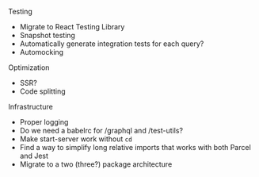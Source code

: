 Testing

- Migrate to React Testing Library
- Snapshot testing
- Automatically generate integration tests for each query?
- Automocking

Optimization

- SSR?
- Code splitting

Infrastructure

- Proper logging
- Do we need a babelrc for /graphql and /test-utils?
- Make start-server work without `cd`
- Find a way to simplify long relative imports that works with both Parcel and Jest
- Migrate to a two (three?) package architecture
